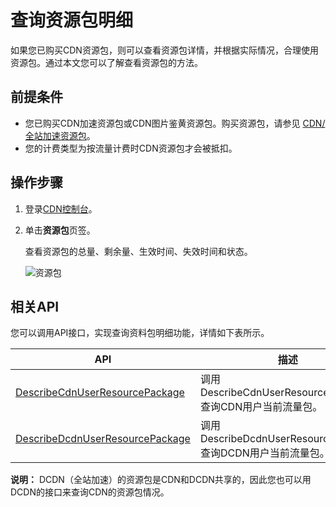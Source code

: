 # 查询资源包明细

如果您已购买CDN资源包，则可以查看资源包详情，并根据实际情况，合理使用资源包。通过本文您可以了解查看资源包的方法。

## 前提条件

-   您已购买CDN加速资源包或CDN图片鉴黄资源包。购买资源包，请参见 [CDN/全站加速资源包](https://common-buy.aliyun.com/?commodityCode=dcdnpaybag#/buy)。
-   您的计费类型为按流量计费时CDN资源包才会被抵扣。

## 操作步骤

1.  登录[CDN控制台](https://cdn.console.aliyun.com)。
2.  单击**资源包**页签。

    查看资源包的总量、剩余量、生效时间、失效时间和状态。

    ![资源包](https://static-aliyun-doc.oss-accelerate.aliyuncs.com/assets/img/zh-CN/2044459951/p51553.png)


## 相关API

您可以调用API接口，实现查询资料包明细功能，详情如下表所示。

|API|描述|
|---|--|
|[DescribeCdnUserResourcePackage](/cn.zh-CN/新版API参考/服务类接口/获取CDN用户流量包信息.md)|调用DescribeCdnUserResourcePackage查询CDN用户当前流量包。|
|[DescribeDcdnUserResourcePackage]()|调用DescribeDcdnUserResourcePackage查询DCDN用户当前流量包。|

**说明：** DCDN（全站加速）的资源包是CDN和DCDN共享的，因此您也可以用DCDN的接口来查询CDN的资源包情况。

